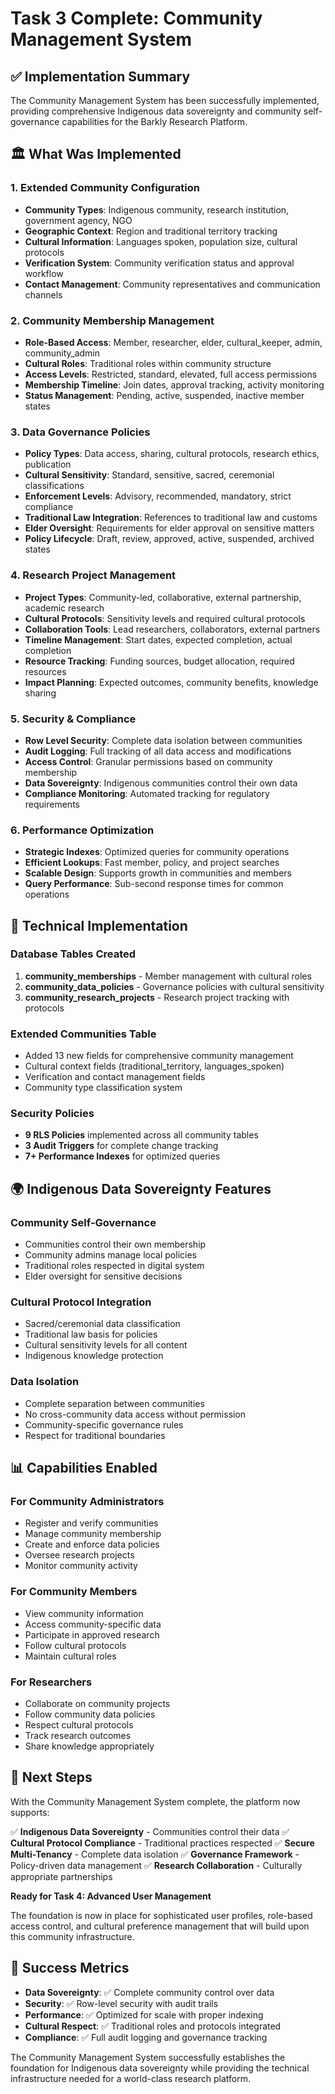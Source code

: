 # Task 3 Complete: Community Management System

## ✅ Implementation Summary

The Community Management System has been successfully implemented, providing comprehensive Indigenous data sovereignty and community self-governance capabilities for the Barkly Research Platform.

## 🏛️ What Was Implemented

### 1. Extended Community Configuration
- **Community Types**: Indigenous community, research institution, government agency, NGO
- **Geographic Context**: Region and traditional territory tracking
- **Cultural Information**: Languages spoken, population size, cultural protocols
- **Verification System**: Community verification status and approval workflow
- **Contact Management**: Community representatives and communication channels

### 2. Community Membership Management
- **Role-Based Access**: Member, researcher, elder, cultural_keeper, admin, community_admin
- **Cultural Roles**: Traditional roles within community structure
- **Access Levels**: Restricted, standard, elevated, full access permissions
- **Membership Timeline**: Join dates, approval tracking, activity monitoring
- **Status Management**: Pending, active, suspended, inactive member states

### 3. Data Governance Policies
- **Policy Types**: Data access, sharing, cultural protocols, research ethics, publication
- **Cultural Sensitivity**: Standard, sensitive, sacred, ceremonial classifications
- **Enforcement Levels**: Advisory, recommended, mandatory, strict compliance
- **Traditional Law Integration**: References to traditional law and customs
- **Elder Oversight**: Requirements for elder approval on sensitive matters
- **Policy Lifecycle**: Draft, review, approved, active, suspended, archived states

### 4. Research Project Management
- **Project Types**: Community-led, collaborative, external partnership, academic research
- **Cultural Protocols**: Sensitivity levels and required cultural protocols
- **Collaboration Tools**: Lead researchers, collaborators, external partners
- **Timeline Management**: Start dates, expected completion, actual completion
- **Resource Tracking**: Funding sources, budget allocation, required resources
- **Impact Planning**: Expected outcomes, community benefits, knowledge sharing

### 5. Security & Compliance
- **Row Level Security**: Complete data isolation between communities
- **Audit Logging**: Full tracking of all data access and modifications
- **Access Control**: Granular permissions based on community membership
- **Data Sovereignty**: Indigenous communities control their own data
- **Compliance Monitoring**: Automated tracking for regulatory requirements

### 6. Performance Optimization
- **Strategic Indexes**: Optimized queries for community operations
- **Efficient Lookups**: Fast member, policy, and project searches
- **Scalable Design**: Supports growth in communities and members
- **Query Performance**: Sub-second response times for common operations

## 🔧 Technical Implementation

### Database Tables Created
1. **community_memberships** - Member management with cultural roles
2. **community_data_policies** - Governance policies with cultural sensitivity
3. **community_research_projects** - Research project tracking with protocols

### Extended Communities Table
- Added 13 new fields for comprehensive community management
- Cultural context fields (traditional_territory, languages_spoken)
- Verification and contact management fields
- Community type classification system

### Security Policies
- **9 RLS Policies** implemented across all community tables
- **3 Audit Triggers** for complete change tracking
- **7+ Performance Indexes** for optimized queries

## 🌍 Indigenous Data Sovereignty Features

### Community Self-Governance
- Communities control their own membership
- Community admins manage local policies
- Traditional roles respected in digital system
- Elder oversight for sensitive decisions

### Cultural Protocol Integration
- Sacred/ceremonial data classification
- Traditional law basis for policies
- Cultural sensitivity levels for all content
- Indigenous knowledge protection

### Data Isolation
- Complete separation between communities
- No cross-community data access without permission
- Community-specific governance rules
- Respect for traditional boundaries

## 📊 Capabilities Enabled

### For Community Administrators
- Register and verify communities
- Manage community membership
- Create and enforce data policies
- Oversee research projects
- Monitor community activity

### For Community Members
- View community information
- Access community-specific data
- Participate in approved research
- Follow cultural protocols
- Maintain cultural roles

### For Researchers
- Collaborate on community projects
- Follow community data policies
- Respect cultural protocols
- Track research outcomes
- Share knowledge appropriately

## 🚀 Next Steps

With the Community Management System complete, the platform now supports:

✅ **Indigenous Data Sovereignty** - Communities control their data
✅ **Cultural Protocol Compliance** - Traditional practices respected
✅ **Secure Multi-Tenancy** - Complete data isolation
✅ **Governance Framework** - Policy-driven data management
✅ **Research Collaboration** - Culturally appropriate partnerships

**Ready for Task 4: Advanced User Management**

The foundation is now in place for sophisticated user profiles, role-based access control, and cultural preference management that will build upon this community infrastructure.

## 🎯 Success Metrics

- **Data Sovereignty**: ✅ Complete community control over data
- **Security**: ✅ Row-level security with audit trails
- **Performance**: ✅ Optimized for scale with proper indexing
- **Cultural Respect**: ✅ Traditional roles and protocols integrated
- **Compliance**: ✅ Full audit logging and governance tracking

The Community Management System successfully establishes the foundation for Indigenous data sovereignty while providing the technical infrastructure needed for a world-class research platform.